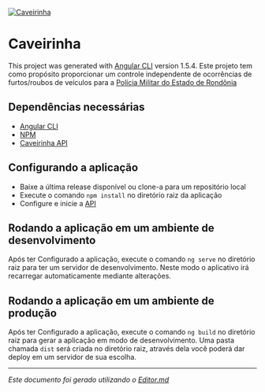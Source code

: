 [![Caveirinha](https://user-images.githubusercontent.com/22015299/34806963-637611ba-f65c-11e7-8dc6-0e887fafda78.png "Caveirinha")](https://github.com/Barbosathiago/Caveirinha-Angular "Caveirinha")

# Caveirinha

This project was generated with [Angular CLI](https://github.com/angular/angular-cli) version 1.5.4.
Este projeto tem como propósito proporcionar um controle independente de ocorrências de furtos/roubos de veículos para a [Polícia Militar do Estado de Rondônia](http://www.pm.ro.gov.br/)

## Dependências necessárias

-  [Angular CLI](https://github.com/angular/angular-cli)
-  [NPM](https://www.npmjs.com/)
-  [Caveirinha API](https://github.com/Barbosathiago/Caveirinha-Api)

## Configurando a aplicação

- Baixe a última release disponível ou clone-a para um repositório local
- Execute o comando `npm install` no diretório raiz da aplicação
- Configure e inicie a [API](https://github.com/Barbosathiago/Caveirinha-Api)

## Rodando a aplicação em um ambiente de desenvolvimento

Após ter Configurado a aplicação, execute o comando `ng serve` no diretório raiz para ter um servidor de desenvolvimento. Neste modo o aplicativo irá recarregar automaticamente mediante alterações.

## Rodando a aplicação em um ambiente de produção

Após ter Configurado a aplicação, execute o comando `ng build` no diretório raiz para gerar a aplicação em modo de desenvolvimento. Uma pasta chamada `dist` será criada no diretório raiz, através dela você poderá dar deploy em um servidor de sua escolha.


------------

*Este documento foi gerado utilizando o [Editor.md](https://pandao.github.io/editor.md/en.html)*
